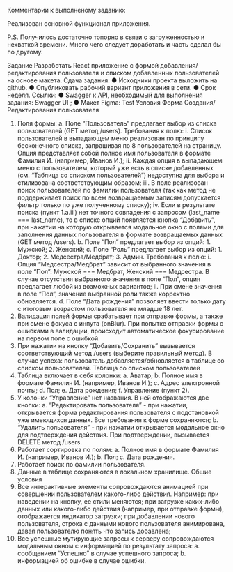 Комментарии к выполненому заданию:

Реализован основной функционал приложения.

P.S. Получилось достаточно топорно в связи с загруженностью и нехваткой времени.
Много чего следует доработать и часть сделал бы по другому.


Задание
Разработать React приложение с формой добавления/редактирования пользователя и списком добавленных пользователей на основе макета.
Сдача задания:
●	Исходники проекта выложить на github.
●	Опубликовать рабочий вариант приложения в сети.
●	Срок неделя.
Ссылки:
●	Swagger к API, необходимый для выполнения задания:  Swagger UI ;
●	Макет Figma:  Test
Условия
Форма Создания/Редактирования пользователя
1.	Поля формы:
a.	Поле “Пользователь” предлагает выбор из списка пользователей (GET метод /users). Требования к полю:
i.	Список пользователей в выпадающем меню реализован по принципу бесконечного списка, запрашивая по 8 пользователей на страницу. Опция представляет собой полное имя пользователя в формате Фамилия И. (например, Иванов И.);
ii.	Каждая опция в выпадающем меню с пользователем, который уже есть в списке добавленных (см. “Таблица со списком пользователей”) недоступна для выбора и стилизована соответствующим образом;
iii.	В поле реализован поиск пользователей по фамилии пользователя (так как метод не поддерживает поиск по всем возвращаемым записям допускается фильтр только по уже полученному списку);
iv.	Если в результате поиска (пункт 1.a.iii) нет точного совпадения с запросом (last_name === last_name), то в списке опций появляется кнопка “Добавить”, при нажатии на которую открывается модальное окно с полями для заполнения данных пользователя в формате возвращаемых данных (GET метод /users).
b.	Поле “Пол” предлагает выбор из опций: 1. Мужской; 2. Женский;
c.	Поле “Роль” предлагает выбор из опций: 1. Доктор; 2. Медсестра/Медбрат; 3. Админ. Требования к полю:
i.	Опция “Медсестра/Медбрат” зависит от выбранного значения в поле “Пол”: Мужской === Медбрат, Женский === Медсестра. В случае отсутствия выбранного значения в поле “Пол”, опция предлагает любой из возможных вариантов;
ii.	При смене значения в поле “Пол”, значение выбранной роли также корректно обновляется.
d.	Поле “Дата рождения” позволяет ввести только дату с итоговым возрастом пользователя не младше 18 лет.
2.	Валидация полей формы срабатывает при отправке формы, а также при смене фокуса с инпута (onBlur). При попытке отправки формы с ошибками в валидации, происходит автоматическое фокусирование на первом поле с ошибкой.
3.	При нажатии на кнопку “Добавить/Сохранить” вызывается соответствующий метод /users (выберите правильный метод). В случае успеха: пользователь добавляется/обновляется в таблице со списком пользователей.
Таблица со списком пользователей
1.	Таблица включает в себя колонки:
a.	Аватар;
b.	Полное имя в формате Фамилия И. (например, Иванов И.);
c.	Адрес электронной почты;
d.	Пол;
e.	Дата рождения;
f.	Управление (пункт 2).
2.	У колонки “Управление” нет названия. В ней отображаются две кнопки:
a.	“Редактировать пользователя” - при нажатии, открывается форма редактирования пользователя с подстановкой уже имеющихся данных. Все требования к форме сохраняются;
b.	“Удалить пользователя” - при нажатии открывается модальное окно для подтверждения действия. При подтверждении, вызывается DELETE метод /users.
3.	Работает сортировка по полям:
a.	Полное имя в формате Фамилия И. (например, Иванов И.);
b.	Пол;
c.	Дата рождения.
4.	Работает поиск по фамилии пользователя.
5.	Данные в таблице сохраняются в локальном хранилище.
Общие условия
1.	Все интерактивные элементы сопровождаются анимацией при совершении пользователем какого-либо действия. Например: при наведении на кнопку, ее стили меняются; при загрузке каких-либо данных или какого-либо действия (например, при отправке формы), отображается индикатор загрузки; при добавлении нового пользователя, строка с данными нового пользователя анимирована, давая пользователю понять что запись добавлена;
2.	Все успешные мутирующие запросы к серверу сопровождаются модальным окном с информацией по результату запроса:
a.	сообщением “Успешно” в случае успешного запроса;
b.	информацией об ошибке в случае ошибки.

